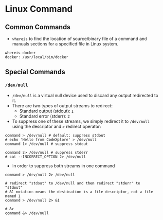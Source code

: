# Linux Command

## Common Commands

- `whereis` to find the location of source/binary file of a command and manuals sections for a specified file in Linux system.

```shell
whereis docker
docker: /usr/local/bin/docker
```

## Special Commands

### `/dev/null`

- `/dev/null` is a virtual null device used to discard any output redirected to it.
- There are two types of output streams to redirect:
  - Standard output (stdout): `1`
  - Standard error (stderr): `2`
- To suppress one of these streams, we simply redirect it to `/dev/null` using the descriptor and `>` redirect operator:

```shell
command > /dev/null # default: suppress stdout
# echo 'Hello from CodeXplore' > /dev/null
command 1> /dev/null # suppress stdout

command 2> /dev/null # suppress stderr
# cat --INCORRECT_OPTION 2> /dev/null
```

- In order to suppress both streams in one command

```shell
command > /dev/null 2> /dev/null

# redirect "stdout" to /dev/null and then redirect "stderr" to "stdout"
# &1 notation means the destination is a file descriptor, not a file named 1
command > /dev/null 2> &1

# &>
command &> /dev/null
```
